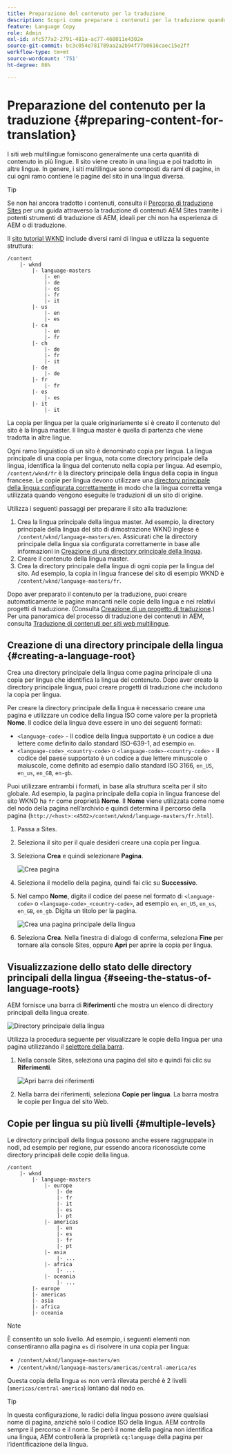 ```yaml
---
title: Preparazione del contenuto per la traduzione
description: Scopri come preparare i contenuti per la traduzione quando sviluppi siti web multilingue.
feature: Language Copy
role: Admin
exl-id: afc577a2-2791-481a-ac77-468011e4302e
source-git-commit: bc3c054e781789aa2a2b94f77b0616caec15e2ff
workflow-type: tm+mt
source-wordcount: '751'
ht-degree: 86%

---
```


# Preparazione del contenuto per la traduzione {#preparing-content-for-translation}

I siti web multilingue forniscono generalmente una certa quantità di contenuto in più lingue. Il sito viene creato in una lingua e poi tradotto in altre lingue. In genere, i siti multilingue sono composti da rami di pagine, in cui ogni ramo contiene le pagine del sito in una lingua diversa.

>[!TIP]
>
>Se non hai ancora tradotto i contenuti, consulta il [Percorso di traduzione Sites](/help/journey-sites/translation/overview.md) per una guida attraverso la traduzione di contenuti AEM Sites tramite i potenti strumenti di traduzione di AEM, ideali per chi non ha esperienza di AEM o di traduzione.

Il [sito tutorial WKND](/help/implementing/developing/introduction/develop-wknd-tutorial.md) include diversi rami di lingua e utilizza la seguente struttura:

```text
/content
    |- wknd
        |- language-masters
            |- en
            |- de
            |- es
            |- fr
            |- it
        |- us
            |- en
            |- es
        |- ca
            |- en
            |- fr
        |- ch
            |- de
            |- fr
            |- it
        |- de
            |- de
        |- fr
            |- fr
        |- es
            |- es
        |- it
            |- it
```

La copia per lingua per la quale originariamente si è creato il contenuto del sito è la lingua master. Il lingua master è quella di partenza che viene tradotta in altre lingue.

Ogni ramo linguistico di un sito è denominato copia per lingua. La lingua principale di una copia per lingua, nota come directory principale della lingua, identifica la lingua del contenuto nella copia per lingua. Ad esempio, `/content/wknd/fr` è la directory principale della lingua della copia in lingua francese. Le copie per lingua devono utilizzare una [directory principale della lingua configurata correttamente](preparation.md#creating-a-language-root) in modo che la lingua corretta venga utilizzata quando vengono eseguite le traduzioni di un sito di origine.

Utilizza i seguenti passaggi per preparare il sito alla traduzione:

1. Crea la lingua principale della lingua master. Ad esempio, la directory principale della lingua del sito di dimostrazione WKND inglese è `/content/wknd/language-masters/en`. Assicurati che la directory principale della lingua sia configurata correttamente in base alle informazioni in [Creazione di una directory principale della lingua](preparation.md#creating-a-language-root).
1. Creare il contenuto della lingua master.
1. Crea la directory principale della lingua di ogni copia per la lingua del sito. Ad esempio, la copia in lingua francese del sito di esempio WKND è `/content/wknd/language-masters/fr`.

Dopo aver preparato il contenuto per la traduzione, puoi creare automaticamente le pagine mancanti nelle copie della lingua e nei relativi progetti di traduzione. (Consulta [Creazione di un progetto di traduzione](managing-projects.md).) Per una panoramica del processo di traduzione dei contenuti in AEM, consulta [Traduzione di contenuti per siti web multilingue](overview.md).

## Creazione di una directory principale della lingua {#creating-a-language-root}

Crea una directory principale della lingua come pagina principale di una copia per lingua che identifica la lingua del contenuto. Dopo aver creato la directory principale lingua, puoi creare progetti di traduzione che includono la copia per lingua.

Per creare la directory principale della lingua è necessario creare una pagina e utilizzare un codice della lingua ISO come valore per la proprietà **Nome**. Il codice della lingua deve essere in uno dei seguenti formati:

* `<language-code>` - Il codice della lingua supportato è un codice a due lettere come definito dallo standard ISO-639-1, ad esempio `en`.
* `<language-code>_<country-code>` o `<language-code>-<country-code>` - Il codice del paese supportato è un codice a due lettere minuscole o maiuscole, come definito ad esempio dallo standard ISO 3166, `en_US`, `en_us`, `en_GB`, `en-gb`.

Puoi utilizzare entrambi i formati, in base alla struttura scelta per il sito globale. Ad esempio, la pagina principale della copia in lingua francese del sito WKND ha `fr` come proprietà **Nome**. Il **Nome** viene utilizzata come nome del nodo della pagina nell’archivio e quindi determina il percorso della pagina (`http://<host>:<4502>/content/wknd/language-masters/fr.html`).

1. Passa a Sites.
1. Seleziona il sito per il quale desideri creare una copia per lingua.
1. Seleziona **Crea** e quindi selezionare **Pagina**.

   ![Crea pagina](../assets/create-page.png)

1. Seleziona il modello della pagina, quindi fai clic su **Successivo**.
1. Nel campo **Nome**, digita il codice del paese nel formato di `<language-code>` o `<language-code>_<country-code>`, ad esempio `en`, `en_US`, `en_us`, `en_GB`, `en_gb`. Digita un titolo per la pagina.

   ![Crea una pagina principale della lingua](../assets/create-language-root.png)

1. Seleziona **Crea**. Nella finestra di dialogo di conferma, seleziona **Fine** per tornare alla console Sites, oppure **Apri** per aprire la copia per lingua.

## Visualizzazione dello stato delle directory principali della lingua {#seeing-the-status-of-language-roots}

AEM fornisce una barra di **Riferimenti** che mostra un elenco di directory principali della lingua create.

![Directory principale della lingua](../assets/language-roots.png)

Utilizza la procedura seguente per visualizzare le copie della lingua per una pagina utilizzando il [selettore della barra](/help/sites-cloud/authoring/getting-started/basic-handling.md#rail-selector).

1. Nella console Sites, seleziona una pagina del sito e quindi fai clic su **Riferimenti**.

   ![Apri barra dei riferimenti](../assets/opening-references-rail.png)

1. Nella barra dei riferimenti, seleziona **Copie per lingua**. La barra mostra le copie per lingua del sito Web.

## Copie per lingua su più livelli {#multiple-levels}

Le directory principali della lingua possono anche essere raggruppate in nodi, ad esempio per regione, pur essendo ancora riconosciute come directory principali delle copie della lingua.

```text
/content
    |- wknd
        |- language-masters
            |- europe
                |- de
                |- fr
                |- it
                |- es
                ]- pt
            |- americas
                |- en
                |- es
                |- fr
                |- pt
            |- asia
                |- ...
            |- africa
                |- ...
            |- oceania
                |- ...
        |- europe
        |- americas
        |- asia
        |- africa
        |- oceania            
```

>[!NOTE]
>
>È consentito un solo livello. Ad esempio, i seguenti elementi non consentiranno alla pagina `es` di risolvere in una copia per lingua:
>
>* `/content/wknd/language-masters/en`
>* `/content/wknd/language-masters/americas/central-america/es`
>
> Questa copia della lingua `es` non verrà rilevata perché è 2 livelli (`americas/central-america`) lontano dal nodo `en`.

>[!TIP]
>
>In questa configurazione, le radici della lingua possono avere qualsiasi nome di pagina, anziché solo il codice ISO della lingua. AEM controlla sempre il percorso e il nome. Se però il nome della pagina non identifica una lingua, AEM controllerà la proprietà `cq:language` della pagina per l’identificazione della lingua.
